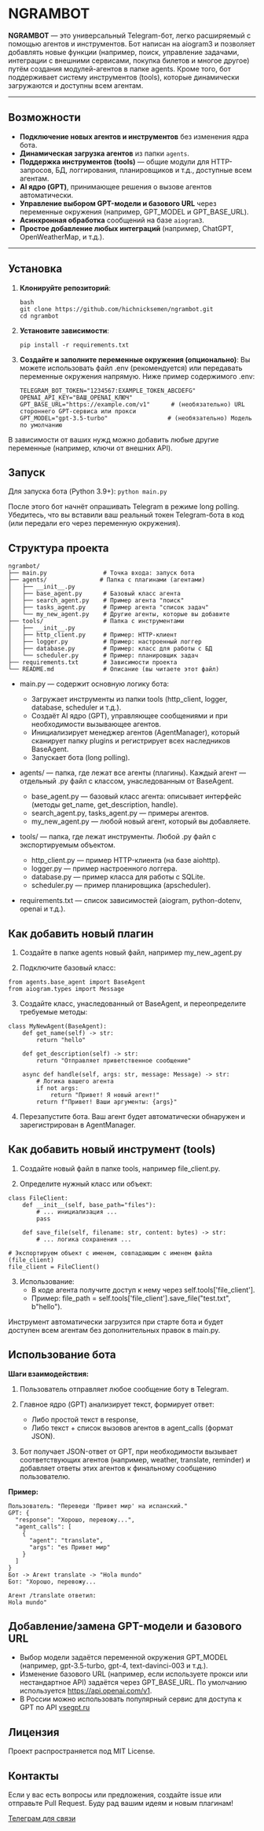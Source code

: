 # NGRAMBOT

**NGRAMBOT** — это универсальный Telegram-бот, легко расширяемый с помощью агентов и инструментов.
Бот написан на aiogram3 и позволяет добавлять новые функции (например, поиск, управление задачами, интеграции с внешними сервисами, покупка билетов и многое другое) путём создания модулей-агентов в папке agents.
Кроме того, бот поддерживает систему инструментов (tools), которые динамически загружаются и доступны всем агентам.

---

## Возможности

- **Подключение новых агентов и инструментов** без изменения ядра бота.
- **Динамическая загрузка агентов** из папки `agents`.
- **Поддержка инструментов (tools)** — общие модули для HTTP-запросов, БД, логгирования, планировщиков и т.д., доступные всем агентам.
- **AI ядро (GPT)**, принимающее решения о вызове агентов автоматически.
- **Управление выбором GPT-модели и базового URL** через переменные окружения (например, GPT_MODEL и GPT_BASE_URL).
- **Асинхронная обработка** сообщений на базе `aiogram3`.
- **Простое добавление любых интеграций** (например, ChatGPT, OpenWeatherMap, и т.д.).

---

## Установка

1. **Клонируйте репозиторий**:
   ```
   bash
   git clone https://github.com/hichnicksemen/ngrambot.git
   cd ngrambot
   ```

2. **Установите зависимости**:
    ```
    pip install -r requirements.txt
    ```

3. **Создайте и заполните переменные окружения (опционально)**:
Вы можете использовать файл .env (рекомендуется) или передавать переменные окружения напрямую. Ниже пример содержимого .env:
    ```
    TELEGRAM_BOT_TOKEN="1234567:EXAMPLE_TOKEN_ABCDEFG"
    OPENAI_API_KEY="ВАШ_OPENAI_КЛЮЧ"
    GPT_BASE_URL="https://example.com/v1"      # (необязательно) URL стороннего GPT-сервиса или прокси
    GPT_MODEL="gpt-3.5-turbo"                 # (необязательно) Модель по умолчанию
    ```
В зависимости от ваших нужд можно добавить любые другие переменные (например, ключи от внешних API).

## Запуск
Для запуска бота (Python 3.9+):
```python main.py```

После этого бот начнёт опрашивать Telegram в режиме long polling.
Убедитесь, что вы вставили ваш реальный токен Telegram-бота в код (или передали его через переменную окружения).

## Структура проекта
```
ngrambot/
├── main.py                # Точка входа: запуск бота
├── agents/               # Папка с плагинами (агентами)
│   ├── __init__.py
│   ├── base_agent.py      # Базовый класс агента
│   ├── search_agent.py    # Пример агента "поиск"
│   ├── tasks_agent.py     # Пример агента "список задач"
│   └── my_new_agent.py    # Другие агенты, которые вы добавите
├── tools/                 # Папка с инструментами
│   ├── __init__.py
│   ├── http_client.py     # Пример: HTTP-клиент
│   ├── logger.py          # Пример: настроенный логгер
│   ├── database.py        # Пример: класс для работы с БД
│   └── scheduler.py       # Пример: планировщик задач
├── requirements.txt       # Зависимости проекта
└── README.md              # Описание (вы читаете этот файл)
```

- main.py — содержит основную логику бота:

    - Загружает инструменты из папки tools (http_client, logger, database, scheduler и т.д.).
    - Создаёт AI ядро (GPT), управляющее сообщениями и при необходимости вызывающее агентов.
    - Инициализирует менеджер агентов (AgentManager), который сканирует папку plugins и регистрирует всех наследников BaseAgent.
    - Запускает бота (long polling).

- agents/ — папка, где лежат все агенты (плагины). Каждый агент — отдельный .py файл с классом, унаследованным от BaseAgent.

    - base_agent.py — базовый класс агента: описывает интерфейс (методы get_name, get_description, handle).
    - search_agent.py, tasks_agent.py — примеры агентов.
    - my_new_agent.py — любой новый агент, который вы добавляете.

- tools/ — папка, где лежат инструменты. Любой .py файл с экспортируемым объектом.

    - http_client.py — пример HTTP-клиента (на базе aiohttp).
    - logger.py — пример настроенного логгера.
    - database.py — пример класса для работы с SQLite.
    - scheduler.py — пример планировщика (apscheduler).

- requirements.txt — список зависимостей (aiogram, python-dotenv, openai и т.д.).

## Как добавить новый плагин

1. Создайте в папке agents новый файл, например my_new_agent.py

2. Подключите базовый класс:
```
from agents.base_agent import BaseAgent
from aiogram.types import Message
```

3. Создайте класс, унаследованный от BaseAgent, и переопределите требуемые методы:

```
class MyNewAgent(BaseAgent):
    def get_name(self) -> str:
        return "hello"

    def get_description(self) -> str:
        return "Отправляет приветственное сообщение"

    async def handle(self, args: str, message: Message) -> str:
        # Логика вашего агента
        if not args:
            return "Привет! Я новый агент!"
        return f"Привет! Ваши аргументы: {args}"

```

4. Перезапустите бота. Ваш агент будет автоматически обнаружен и зарегистрирован в AgentManager.

## Как добавить новый инструмент (tools)
1. Создайте новый файл в папке tools, например file_client.py.

2. Определите нужный класс или объект:
```
class FileClient:
    def __init__(self, base_path="files"):
        # ... инициализация ...
        pass

    def save_file(self, filename: str, content: bytes) -> str:
        # ... логика сохранения ...

# Экспортируем объект с именем, совпадающим с именем файла (file_client)
file_client = FileClient()
```
3. Использование:
    - В коде агента получите доступ к нему через self.tools['file_client'].
    - Пример: file_path = self.tools['file_client'].save_file("test.txt", b"hello").

Инструмент автоматически загрузится при старте бота и будет доступен всем агентам без дополнительных правок в main.py.

## Использование бота
**Шаги взаимодействия:**
1. Пользователь отправляет любое сообщение боту в Telegram.
2. Главное ядро (GPT) анализирует текст, формирует ответ:

    - Либо простой текст в response,
    - Либо текст + список вызовов агентов в agent_calls (формат JSON).

3. Бот получает JSON-ответ от GPT, при необходимости вызывает соответствующих агентов (например, weather, translate, reminder) и добавляет ответы этих агентов к финальному сообщению пользователю.

**Пример:**
```
Пользователь: "Переведи 'Привет мир' на испанский."
GPT: {
  "response": "Хорошо, перевожу...",
  "agent_calls": [
    {
      "agent": "translate",
      "args": "es Привет мир"
    }
  ]
}
Бот -> Агент translate -> "Hola mundo"
Бот: "Хорошо, перевожу...

Агент /translate ответил:
Hola mundo"
```

## Добавление/замена GPT-модели и базового URL
- Выбор модели задаётся переменной окружения GPT_MODEL (например, gpt-3.5-turbo, gpt-4, text-davinci-003 и т.д.).
- Изменение базового URL (например, если используете прокси или нестандартное API) задаётся через GPT_BASE_URL. По умолчанию используется https://api.openai.com/v1.
- В России можно использовать популярный сервис для доступа к GPT по API [vsegpt.ru](https://vsegpt.ru/?cmpad=p641059572)

## Лицензия
Проект распространяется под MIT License.

## Контакты
Если у вас есть вопросы или предложения, создайте issue или отправьте Pull Request.
Буду рад вашим идеям и новым плагинам!

[Телеграм для связи](https://t.me/Hichnick)